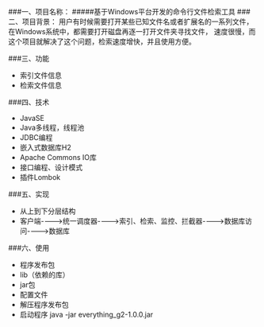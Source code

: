 ###一、项目名称：
#####基于Windows平台开发的命令行文件检索工具
###二、项目背景：
     用户有时候需要打开某些已知文件名或者扩展名的一系列文件，在Windows系统中，都需要打开磁盘再逐一打开文件夹寻找文件，
    速度很慢，而这个项目就解决了这个问题，检索速度增快，并且使用方便。
    
###三、功能
+ 索引文件信息
+ 检索文件信息
     


###四、技术
+ JavaSE
+ Java多线程，线程池
+ JDBC编程
+ 嵌入式数据库H2
+ Apache Commons IO库
+ 接口编程、设计模式
+ 插件Lombok

###五、实现
+ 从上到下分层结构
+ 客户端---->统一调度器---->索引、检索、监控、拦截器---->数据库访问---->数据库


###六、使用
+ 程序发布包
+ lib（依赖的库）
+ jar包
+ 配置文件
+ 解压程序发布包
+ 启动程序
java -jar everything_g2-1.0.0.jar
